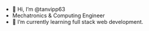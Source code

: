- 👋 Hi, I’m @tanvipp63
- Mechatronics & Computing Engineer 
- 🌱 I’m currently learning full stack web development.

<!---
tanvipp63/tanvipp63 is a ✨ special ✨ repository because its `README.md` (this file) appears on your GitHub profile.
You can click the Preview link to take a look at your changes.
--->
